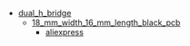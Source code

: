 * [dual_h_bridge](dual_h_bridge)
  * [18_mm_width_16_mm_length_black_pcb](dual_h_bridge/18_mm_width_16_mm_length_black_pcb)
    * [aliexpress](dual_h_bridge/18_mm_width_16_mm_length_black_pcb/aliexpress)
